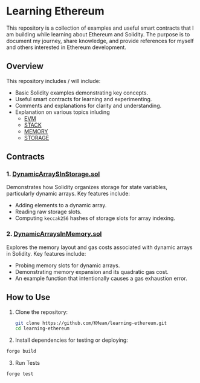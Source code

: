 # Learning Ethereum

This repository is a collection of examples and useful smart contracts that I am building while learning about Ethereum and Solidity. The purpose is to document my journey, share knowledge, and provide references for myself and others interested in Ethereum development.

## Overview

This repository includes / will include:
- Basic Solidity examples demonstrating key concepts.
- Useful smart contracts for learning and experimenting.
- Comments and explanations for clarity and understanding.
- Explanation on various topics inluding
   - [EVM](Lessons/EVM/The%20EVM.md)
   - [STACK](Lessons/EVM/STACK/stack.md)
   - [MEMORY](Lessons/EVM/MEMORY/memory.md)
   - [STORAGE](Lessons/EVM/STORAGE/storage.md)

## Contracts

### 1. [DynamicArraySInStorage.sol](src/storage/DynamicArraysInStorage.sol)
Demonstrates how Solidity organizes storage for state variables, particularly dynamic arrays. Key features include:
- Adding elements to a dynamic array.
- Reading raw storage slots.
- Computing `keccak256` hashes of storage slots for array indexing.

### 2. [DynamicArraysInMemory.sol](src/memory/DynamicArraysInMemory.sol)
Explores the memory layout and gas costs associated with dynamic arrays in Solidity. Key features include:
- Probing memory slots for dynamic arrays.
- Demonstrating memory expansion and its quadratic gas cost.
- An example function that intentionally causes a gas exhaustion error.


## How to Use

1. Clone the repository:
   ```bash
   git clone https://github.com/KMean/learning-ethereum.git
   cd learning-ethereum
   ```
2. Install dependencies for testing or deploying:
```bash
forge build
```
3. Run Tests
```bash
forge test
```